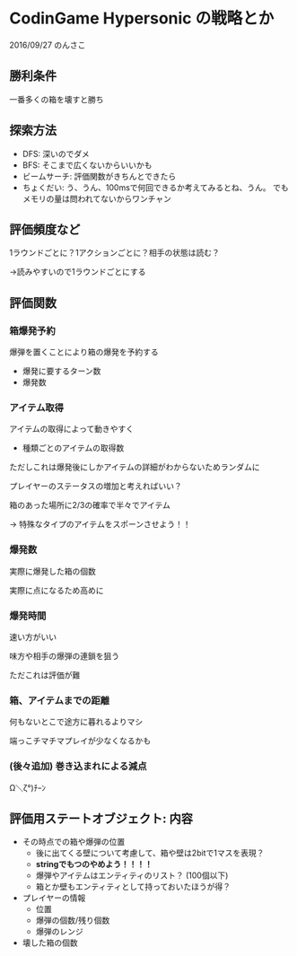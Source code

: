 # CodinGame Hypersonic の戦略とか

2016/09/27 のんさこ

## 勝利条件

一番多くの箱を壊すと勝ち

## 探索方法

- DFS: 深いのでダメ
- BFS: そこまで広くないからいいかも
- ビームサーチ: 評価関数がきちんとできたら
- ちょくだい: う、うん、100msで何回できるか考えてみるとね、うん。
             でもメモリの量は問われてないからワンチャン

## 評価頻度など

1ラウンドごとに？1アクションごとに？相手の状態は読む？

->読みやすいので1ラウンドごとにする

## 評価関数

### 箱爆発予約

爆弾を置くことにより箱の爆発を予約する

- 爆発に要するターン数
- 爆発数

### アイテム取得

アイテムの取得によって動きやすく

- 種類ごとのアイテムの取得数

ただしこれは爆発後にしかアイテムの詳細がわからないためランダムに

プレイヤーのステータスの増加と考えればいい？

箱のあった場所に2/3の確率で半々でアイテム

-> 特殊なタイプのアイテムをスポーンさせよう！！

### 爆発数

実際に爆発した箱の個数

実際に点になるため高めに

### 爆発時間

速い方がいい

味方や相手の爆弾の連鎖を狙う

ただこれは評価が難

### 箱、アイテムまでの距離

何もないとこで途方に暮れるよりマシ

端っこチマチマプレイが少なくなるかも

### (後々追加) 巻き込まれによる減点

Ω＼ζ°)ﾁｰﾝ

## 評価用ステートオブジェクト: 内容

- その時点での箱や爆弾の位置
  - 後に出てくる壁について考慮して、箱や壁は2bitで1マスを表現？
  - **stringでもつのやめよう！！！！**
  - 爆弾やアイテムはエンティティのリスト？ (100個以下)
  - 箱とか壁もエンティティとして持っておいたほうが得？
- プレイヤーの情報
  - 位置
  - 爆弾の個数/残り個数
  - 爆弾のレンジ
- 壊した箱の個数